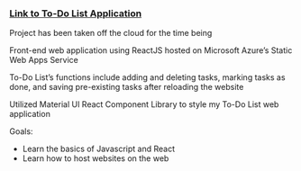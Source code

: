 ### [Link to To-Do List Application](https://wonderful-beach-0cbb32e10.2.azurestaticapps.net/)
Project has been taken off the cloud for the time being

Front-end web application using ReactJS hosted on Microsoft Azure’s Static Web Apps Service

To-Do List’s functions include adding and deleting tasks, marking tasks as done, and saving pre-existing tasks
after reloading the website

Utilized Material UI React Component Library to style my To-Do List web application

Goals:
* Learn the basics of Javascript and React
* Learn how to host websites on the web

